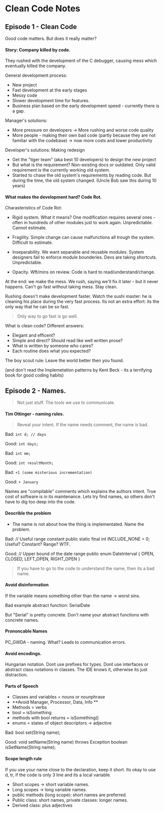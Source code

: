 # Clean Code Notes

## Episode 1 - Clean Code

Good code matters. But does it really matter?

#### Story: Company killed by code.
They rushed with the development of the C debugger, causing mess which eventually killed the company.

General development process: 

* New project
* Fast development at the early stages
* Messy code
* Slower development time for features. 
* Business plan based on the early development speed - currently there is a gap.

Manager's solutions: 

* More pressure on developers -> More rushing and worse code quality
* More people - making their own bad code (partly because they are not familiar with the codebase) -> now more costs and lower productivity

Developer's solutions: Making redesign

* Get the "tiger team" (aka best 10 developers) to design the new project
* But what is the requirement? Non-existing docs or outdated. Only valid requirement is the currently working old system.
* Started to chase the old system's requirements by reading code. But during the time, the old system changed.
(Uncle Bob saw this during 10 years)

#### What makes the development hard? Code Rot.
Charasteristics of Code Rot:

* Rigid system. What it means? One modification requires several ones - often in hundreds of other modules just to work again. Unpredictable. Cannot estimate.

* Fragility. Simple change can cause malfunctions all trough the system. Difficult to estimate.

* Inseparability. We want separable and reusable modules. System designers fail to enforce module bounderies. Devs are taking shortcuts. Unpredictable.

* Opacity.
Wft/mins on review. Code is hard to read/understand/change.

At the end: we make the mess. We rush, saying we'll fix it later - but it never happens. Can't go fast without taking mess. 
Stay clean.

Rushing doesn't make development faster.
Watch the sushi master: he is cleaning his place during the very fast process. Its not an extra effort: its the only way that he can be so fast.
> Only way to go fast is go well.

What is clean code? Different answers: 

* Elegant and efficent?
* Simple and direct? Should read like well written prose?
* What is written by someone who cares?
* Each routine does what you expected?

The boy scout rule: Leave the world better then you found.

(and don't read the Implemetation patterns by Kent Beck - its a  terrifying book for good coding habits)

## Episode 2 - Names. 

> Not just stuff. The tools we use to communicate.

#### Tim Ottinger - naming rules.

> Reveal your intent. If the name needs comment, the name is bad.

Bad: `int d; // days`

Good: `int days;`

Bad: `int mm;`

Good: `int resultMonth;`

Bad: `+1 (some misterious incrementation)`

Good: `+ January`

Names are "compilable" comments which explains the authors intent.
True cost of software is in its maintenance. Lets try find names, so others don't have to dig too deep into the code.

#### Describle the problem

* The name is not about how the thing is implementated. Name the problem.

Bad: 
// Useful range constant
public static final int INCLUDE_NONE = 0;
Useful? Constant? Range? WTF.

Good:
// Upper bound of the date range
public enum DateInterval {
OPEN, CLOSED, LEFT_OPEN, RIGHT_OPEN
}

> If you have to go to the code to understand the name, then its a bad name.

#### Avoid disinformation
If the variable means something other than the name -> worst sins.

Bad example
abstract function: SerialDate

But "Serial" is pretty concrete. Don't name your abstract functions with concrete names.

#### Prononcable Names
PC_GWDA - naming. What? Leads to communication errors.
 
#### Avoid encodings.
Hungarian notation. Dont use prefixes for types.
Dont use interfaces or abstract class notations in classes. The IDE knows it, otherwise its just distraction.

#### Parts of Speech

* Classes and variables = nouns or nounphrase
* **Avoid Manager, Processor, Data, Info **
* Methods = verbs
* bool = isSomething
* methods with bool returns = isSomething()
* enums = states of object descriptors -> adjective
 
Bad: bool set(String name);

Good: 
void setName(String name) throws Exception
boolean isSetName(String name);

#### Scope length rule
If you use your name close to the declaration, keep it short. 
Its okay to use d, tr, if the code is only 3 line and its a local variable.

* Short scopes -> short variable names.
* Long scopes -> long variable names.
* public methods (long scope): short names are preferred.
* Public class: short names, private classes: longer names.
* Derived class: plus adjectives

